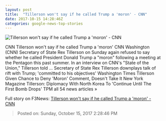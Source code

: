 ```yaml
---
layout: post
title:  "Tillerson won't say if he called Trump a 'moron' - CNN"
date: 2017-10-15 14:28:46Z
categories: google-news-top-stories
---
```


![Tillerson won't say if he called Trump a 'moron' - CNN](http://cdn.cnn.com/cnnnext/dam/assets/171015092558-tillerson-sotu-10-15-2017-super-tease.jpg)

CNN Tillerson won't say if he called Trump a 'moron' CNN Washington (CNN) Secretary of State Rex Tillerson on Sunday again refused to say whether he called President Donald Trump a "moron" following a meeting at the Pentagon this past summer. In an interview on CNN's "State of the Union," Tillerson told ... Secretary of State Rex Tillerson downplays talk of rift with Trump; 'committed to his objectives' Washington Times Tillerson Given Chance to Deny 'Moron' Comment, Doesn't Take It New York Magazine Tillerson: Diplomacy With North Korea To 'Continue Until The First Bomb Drops' TPM all 54 news articles »


Full story on F3News: [Tillerson won't say if he called Trump a 'moron' - CNN](http://www.f3nws.com/n/3Sk3VE)

> Posted on: Sunday, October 15, 2017 2:28:46 PM
